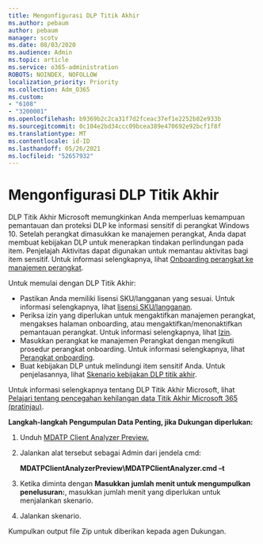```yaml
---
title: Mengonfigurasi DLP Titik Akhir
ms.author: pebaum
author: pebaum
manager: scotv
ms.date: 08/03/2020
ms.audience: Admin
ms.topic: article
ms.service: o365-administration
ROBOTS: NOINDEX, NOFOLLOW
localization_priority: Priority
ms.collection: Adm_O365
ms.custom:
- "6108"
- "3200001"
ms.openlocfilehash: b9369b2c2ca31f7d2fceac37ef1e2252b82e933b
ms.sourcegitcommit: 0c104e2bd34ccc09bcea389e470692e92bcf1f8f
ms.translationtype: MT
ms.contentlocale: id-ID
ms.lasthandoff: 05/26/2021
ms.locfileid: "52657932"
---
```

# <a name="configure-endpoint-dlp"></a>Mengonfigurasi DLP Titik Akhir

DLP Titik Akhir Microsoft memungkinkan Anda memperluas kemampuan pemantauan dan proteksi DLP ke informasi sensitif di perangkat Windows 10. Setelah perangkat dimasukkan ke manajemen perangkat, Anda dapat membuat kebijakan DLP untuk menerapkan tindakan perlindungan pada item. Penjelajah Aktivitas dapat digunakan untuk memantau aktivitas bagi item sensitif. Untuk informasi selengkapnya, lihat [Onboarding perangkat ke manajemen perangkat](/microsoft-365/compliance/endpoint-dlp-getting-started#onboarding-devices-into-device-management).  

Untuk memulai dengan DLP Titik Akhir:

- Pastikan Anda memiliki lisensi SKU/langganan yang sesuai. Untuk informasi selengkapnya, lihat [lisensi SKU/langganan](/microsoft-365/compliance/endpoint-dlp-getting-started#skusubscriptions-licensing).
- Periksa izin yang diperlukan untuk mengaktifkan manajemen perangkat, mengakses halaman onboarding, atau mengaktifkan/menonaktifkan pemantauan perangkat. Untuk informasi selengkapnya, lihat [Izin](/microsoft-365/compliance/endpoint-dlp-getting-started#permissions).
- Masukkan perangkat ke manajemen Perangkat dengan mengikuti prosedur perangkat onboarding. Untuk informasi selengkapnya, lihat [Perangkat onboarding](/microsoft-365/compliance/endpoint-dlp-getting-started#onboarding-devices). 
- Buat kebijakan DLP untuk melindungi item sensitif Anda. Untuk penjelasannya, lihat [Skenario kebijakan DLP titik akhir](/microsoft-365/compliance/endpoint-dlp-using?view=o365-worldwide#endpoint-dlp-policy-scenarios).

Untuk informasi selengkapnya tentang DLP Titik Akhir Microsoft, lihat [Pelajari tentang pencegahan kehilangan data Titik Akhir Microsoft 365 (pratinjau)](/microsoft-365/compliance/endpoint-dlp-learn-about).

**Langkah-langkah Pengumpulan Data Penting, jika Dukungan diperlukan:**

1. Unduh [MDATP Client Analyzer Preview.](https://aka.ms/betamdatpanalyzer)
1. Jalankan alat tersebut sebagai Admin dari jendela cmd:

    **MDATPClientAnalyzerPreview\MDATPClientAnalyzer.cmd –t**

1. Ketika diminta dengan **Masukkan jumlah menit untuk mengumpulkan penelusuran:**, masukkan jumlah menit yang diperlukan untuk menjalankan skenario.
1. Jalankan skenario.

Kumpulkan output file Zip untuk diberikan kepada agen Dukungan.
